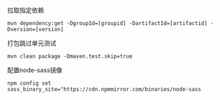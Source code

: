 拉取指定依赖
```
mvn dependency:get -DgroupId=[groupid] -DartifactId=[artifactid] -Dversion=[version]
```

打包跳过单元测试
```
mvn clean package -Dmaven.test.skip=true
```

配置node-sass镜像
```
npm config set sass_binary_site="https://cdn.npmmirror.com/binaries/node-sass
```